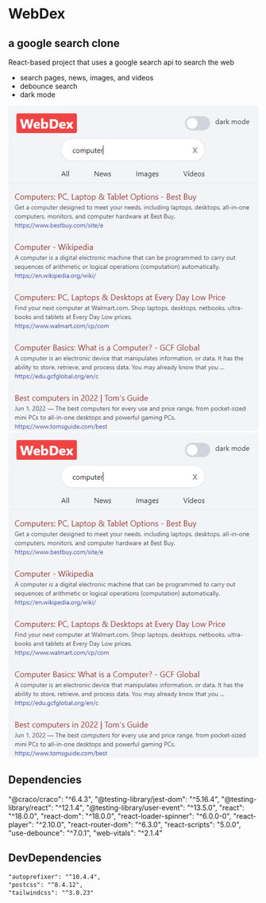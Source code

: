 
# WebDex
## a google search clone

React-based project that uses a google search api to search the web
+ search pages, news, images, and videos
+ debounce search
+ dark mode

![Homepage](./markdown\images\homepage_img.PNG "Home")
![Dark mode](./markdown\images\homepage_img.PNG "Dark")

## Dependencies
   "@craco/craco": "^6.4.3",
    "@testing-library/jest-dom": "^5.16.4",
    "@testing-library/react": "^12.1.4",
    "@testing-library/user-event": "^13.5.0",
    "react": "^18.0.0",
    "react-dom": "^18.0.0",
    "react-loader-spinner": "^6.0.0-0",
    "react-player": "^2.10.0",
    "react-router-dom": "^6.3.0",
    "react-scripts": "5.0.0",
    "use-debounce": "^7.0.1",
    "web-vitals": "^2.1.4"
## DevDependencies
    "autoprefixer": "^10.4.4",
    "postcss": "^8.4.12",
    "tailwindcss": "^3.0.23"